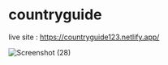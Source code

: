 # countryguide

live site : https://countryguide123.netlify.app/

![Screenshot (28)](https://github.com/dhruvkk001/countryguide/assets/77435632/33ac39e7-a143-419e-bfc2-b6068b64fb83)
